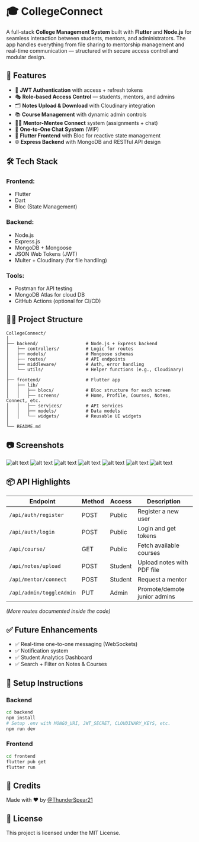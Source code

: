# 🎓 CollegeConnect

A full-stack **College Management System** built with **Flutter** and **Node.js** for seamless interaction between students, mentors, and administrators. The app handles everything from file sharing to mentorship management and real-time communication — structured with secure access control and modular design.

## 🚀 Features

- 🔐 **JWT Authentication** with access + refresh tokens
- 🎭 **Role-based Access Control** — students, mentors, and admins
- 🗂️ **Notes Upload & Download** with Cloudinary integration
- 📚 **Course Management** with dynamic admin controls
- 🧑‍🏫 **Mentor-Mentee Connect** system (assignments + chat)
- 💬 **One-to-One Chat System** (WIP)
- 📱 **Flutter Frontend** with Bloc for reactive state management
- 🌐 **Express Backend** with MongoDB and RESTful API design

## 🛠️ Tech Stack

### Frontend:
- Flutter
- Dart
- Bloc (State Management)

### Backend:
- Node.js
- Express.js
- MongoDB + Mongoose
- JSON Web Tokens (JWT)
- Multer + Cloudinary (for file handling)

### Tools:
- Postman for API testing
- MongoDB Atlas for cloud DB
- GitHub Actions (optional for CI/CD)

## 🧑‍💻 Project Structure

```
CollegeConnect/
│
├── backend/                  # Node.js + Express backend
│   ├── controllers/          # Logic for routes
│   ├── models/               # Mongoose schemas
│   ├── routes/               # API endpoints
│   ├── middleware/           # Auth, error handling
│   └── utils/                # Helper functions (e.g., Cloudinary)
│
├── frontend/                 # Flutter app
│   ├── lib/
│   │   ├── blocs/            # Bloc structure for each screen
│   │   ├── screens/          # Home, Profile, Courses, Notes, Connect, etc.
│   │   ├── services/         # API services
│   │   ├── models/           # Data models
│   │   └── widgets/          # Reusable UI widgets
│
└── README.md
```

## 📷 Screenshots

![alt text](1.png)
![alt text](3.png)
![alt text](4.png)
![alt text](5.png)
![alt text](6.png)
![alt text](11.png)
![alt text](14.png)

## 📦 API Highlights

| Endpoint                  | Method | Access  | Description                      |
|--------------------------|--------|---------|----------------------------------|
| `/api/auth/register`     | POST   | Public  | Register a new user              |
| `/api/auth/login`        | POST   | Public  | Login and get tokens             |
| `/api/course/`           | GET    | Public  | Fetch available courses          |
| `/api/notes/upload`      | POST   | Student | Upload notes with PDF file       |
| `/api/mentor/connect`    | POST   | Student | Request a mentor                 |
| `/api/admin/toggleAdmin` | PUT    | Admin   | Promote/demote junior admins     |

_(More routes documented inside the code)_

## ✅ Future Enhancements

- ✅ Real-time one-to-one messaging (WebSockets)
- ✅ Notification system
- ✅ Student Analytics Dashboard
- ✅ Search + Filter on Notes & Courses

## 🧪 Setup Instructions

### Backend

```bash
cd backend
npm install
# Setup .env with MONGO_URI, JWT_SECRET, CLOUDINARY_KEYS, etc.
npm run dev
```

### Frontend

```bash
cd frontend
flutter pub get
flutter run
```

## 🙌 Credits

Made with ❤️ by [@ThunderSpear21](https://github.com/ThunderSpear21)

## 📄 License

This project is licensed under the MIT License.